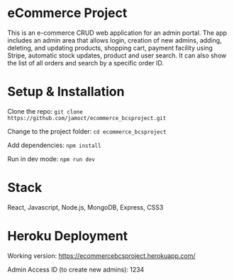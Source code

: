 # eCommerce Project

This is an e-commerce CRUD web application for an admin portal. The app includes an admin area that allows login, creation of new admins, adding, deleting, and updating products, shopping cart, payment facility using Stripe, automatic stock updates, product and user search. It can also show the list of all orders and search by a specific order ID.

# Setup & Installation

Clone the repo: `git clone https://github.com/jamoct/ecommerce_bcsproject.git`

Change to the project folder: `cd ecommerce_bcsproject`

Add dependencies: `npm install`

Run in dev mode: `npm run dev`

# Stack

React, Javascript, Node.js, MongoDB, Express, CSS3

# Heroku Deployment

Working version: https://ecommercebcsproject.herokuapp.com/

Admin Access ID (to create new admins): 1234